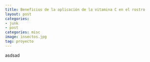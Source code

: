 ```yaml
---
title: Beneficios de la aplicación de la vitamina C en el rostro
layout: post
categories:
- junk
- post
categories: misc
image: insectos.jpg
tag: proyecto
---
```


asdsad
